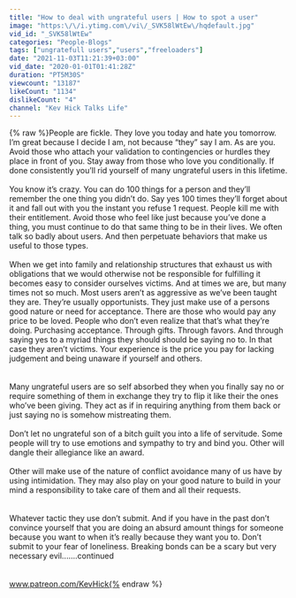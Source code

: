 ```yaml
---
title: "How to deal with ungrateful users | How to spot a user"
image: "https:\/\/i.ytimg.com\/vi\/_SVK58lWtEw\/hqdefault.jpg"
vid_id: "_SVK58lWtEw"
categories: "People-Blogs"
tags: ["ungratefull users","users","freeloaders"]
date: "2021-11-03T11:21:39+03:00"
vid_date: "2020-01-01T01:41:28Z"
duration: "PT5M30S"
viewcount: "13187"
likeCount: "1134"
dislikeCount: "4"
channel: "Kev Hick Talks Life"
---
```

{% raw %}People are fickle. They love you today and hate you tomorrow. I’m great because I decide I am, not because “they” say I am. As are you. Avoid those who attach your validation to contingencies or hurdles they place in front of you. Stay away from those who love you conditionally. If done consistently you’ll rid yourself of many ungrateful users in this lifetime.<br /><br />You know it’s crazy. You can do 100 things for a person and they’ll remember the one thing you didn’t do. Say yes 100 times they’ll forget about it and fall out with you the instant you refuse 1 request. People kill me with their entitlement. Avoid those who feel like just because you’ve done a thing, you must continue to do that same thing to be in their lives. We often talk so badly about users. And then perpetuate behaviors that make us useful to those types. <br /><br />When we get into family and relationship structures that exhaust us with obligations that we would otherwise not be responsible for fulfilling it becomes easy to consider ourselves victims. And at times we are, but many times not so much. Most users aren’t as aggressive as we’ve been taught they are. They’re usually opportunists. They just make use of a persons good nature or need for acceptance. There are those who would pay any price to be loved. People who don’t even realize that that’s what they’re doing. Purchasing acceptance. Through gifts. Through favors. And through saying yes to a myriad things they should should be saying no to. In that case they aren’t victims. Your experience is the price you pay for lacking judgement and being unaware if yourself and others. <br /><br /><br />Many ungrateful users are so self absorbed they when you finally say no or require something of them in exchange they try to flip it like their the ones who’ve been giving. They act as if in requiring anything from them back or just saying no is somehow mistreating them. <br /><br />Don’t let no ungrateful son of a bitch guilt you into a life of servitude. Some people will try to use emotions and sympathy to try and bind you. Other will dangle their allegiance like an award.<br /><br /> Other will make use of the nature of conflict avoidance many of us have by using intimidation. They may also play on your good nature to build in your mind a responsibility to take care of them and all their requests. <br /><br /><br />Whatever tactic they use don’t submit. And if you have in the past don’t convince yourself that you are doing an absurd amount things for someone because you want to when it’s really because they want you to. Don’t submit to your fear of loneliness. Breaking bonds can be a scary but very necessary evil.......continued <br /><br /><br />www.patreon.com/KevHick{% endraw %}
